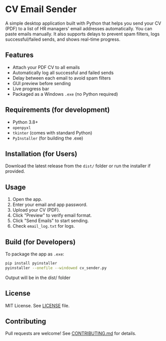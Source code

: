 # CV Email Sender

A simple desktop application built with Python that helps you send your CV (PDF) to a list of HR managers' email addresses automatically. You can paste emails manually. It also supports delays to prevent spam filters, logs successful/failed sends, and shows real-time progress.

## Features

- Attach your PDF CV to all emails
- Automatically log all successful and failed sends
- Delay between each email to avoid spam filters
- GUI preview before sending
- Live progress bar
- Packaged as a Windows `.exe` (no Python required)

## Requirements (for development)

- Python 3.8+
- `openpyxl`
- `tkinter` (comes with standard Python)
- `PyInstaller` (for building the .exe)

## Installation (for Users)

Download the latest release from the `dist/` folder or run the installer if provided.

## Usage

1. Open the app.
2. Enter your email and app password.
3. Upload your CV (PDF).
4. Click "Preview" to verify email format.
5. Click "Send Emails" to start sending.
6. Check `email_log.txt` for logs.


## Build (for Developers)

To package the app as `.exe`:

```bash
pip install pyinstaller
pyinstaller --onefile --windowed cv_sender.py
```
Output will be in the dist/ folder

## License
MIT License. See [LICENSE]() file.

## Contributing
Pull requests are welcome! See [CONTRIBUTING.md](https://github.com/GL1TCHD/Python_Email_Sender/blob/master/CONTRIBUTING.md) for details.
